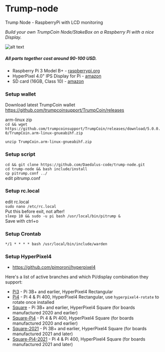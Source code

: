 # Trump-node
Trump Node - RaspberryPi with LCD monitoring

*Build your own TrumpCoin Node/StakeBox on a Raspberry Pi with a nice Display.*

![alt text](https://i.imgur.com/5Wg4jR7.jpg)  

##### All parts together cost around 90-100 USD. 

* Raspberry Pi 3 Model B+ - [raspberrypi.org](https://www.raspberrypi.org/products/raspberry-pi-3-model-b-plus/)
* HyperPixel 4.0" IPS Display for Pi - [amazon](https://www.amazon.co.uk/dp/B07HJ59NP3/)
* SD card (16GB, Class 10) - [amazon](https://www.amazon.co.uk/SanDisk-Ultra-Memory-Class-Black/dp/B0143RTB1E)

### Setup wallet
Download latest TrumpCoin wallet  
https://github.com/trumpcoinsupport/TrumpCoin/releases  

arm-linux zip  
``cd && wget https://github.com/trumpcoinsupport/TrumpCoin/releases/download/5.0.0.0/TrumpCoin.arm-linux-gnueabihf.zip``  

``unzip TrumpCoin.arm-linux-gnueabihf.zip``  

### Setup script
``cd && git clone https://github.com/Daedalus-code/trump-node.git``  
``cd trump-node && bash include/install``  
``cp pitrump.conf ../``  
edit pitrump.conf  

### Setup rc.local

edit rc.local  
``sudo nano /etc/rc.local``  
Put this before exit, not after!  
``sleep 10 && sudo -u pi bash /usr/local/bin/pitrump &``  
Save with ctrl+o  

### Setup Crontab
``*/1 * * * * bash /usr/local/bin/include/warden``  

### Setup HyperPixel4

* https://github.com/pimoroni/hyperpixel4

Here's a list of active branches and which Pi/display combination they support:

* [Pi3](https://github.com/pimoroni/hyperpixel4/tree/pi3) - Pi 3B+ and earlier, HyperPixel4 Rectangular
* [Pi4](https://github.com/pimoroni/hyperpixel4/tree/pi4) - Pi 4 & Pi 400, HyperPixel4 Rectangular, use `hyperpixel4-rotate` to rotate once installed
* [Square](https://github.com/pimoroni/hyperpixel4/tree/square) - Pi 3B+ and earlier, HyperPixel4 Square (for boards manufactured 2020 and earlier)
* [Square-Pi4](https://github.com/pimoroni/hyperpixel4/tree/square-pi4)  - Pi 4 & Pi 400, HyperPixel4 Square (for boards manufactured 2020 and earlier)
* [Square-2021](https://github.com/pimoroni/hyperpixel4/tree/square-2021) - Pi 3B+ and earlier, HyperPixel4 Square (for boards manufactured 2021 and later)
* [Square-Pi4-2021](https://github.com/pimoroni/hyperpixel4/tree/square-pi4-2021)  - Pi 4 & Pi 400, HyperPixel4 Square (for boards manufactured 2021 and later)
